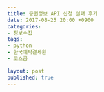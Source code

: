 ```yaml
---
title: 증권정보 API 신청 실패 후기
date: 2017-08-25 20:00 +0900
categories:
- 정보수집
tags:
- python
- 한국예탁결제원
- 코스콤

layout: post
published: true
---
```


